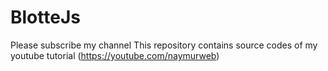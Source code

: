 # BlotteJs
Please subscribe my channel
This repository contains source codes of my youtube tutorial  (https://youtube.com/naymurweb)
